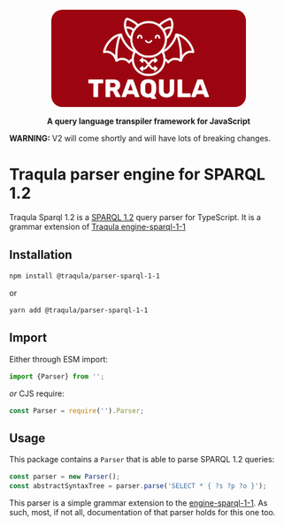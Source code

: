 <p align="center">
    <img alt="Traqula logo" width="70%" style="border-radius: 20px" src="/assets/white-on-red/logo-white-on-red-lettered-social.png">
</p>

<p align="center">
  <strong>A query language transpiler framework for JavaScript</strong>
</p>

**WARNING:** V2 will come shortly and will have lots of breaking changes.

# Traqula parser engine for SPARQL 1.2

Traqula Sparql 1.2 is a [SPARQL 1.2](https://www.w3.org/TR/sparql12-query/#grammar) query parser for TypeScript.
It is a grammar extension of [Traqula engine-sparql-1-1](https://github.com/comunica/traqula/tree/main/engines/engine-sparql-1-1)

## Installation

```bash
npm install @traqula/parser-sparql-1-1
```

or

```bash
yarn add @traqula/parser-sparql-1-1
```

## Import

Either through ESM import:

```typescript
import {Parser} from '';
```

_or_ CJS require:

```typescript
const Parser = require('').Parser;
```

## Usage

This package contains a `Parser` that is able to parse SPARQL 1.2 queries:

```typescript
const parser = new Parser();
const abstractSyntaxTree = parser.parse('SELECT * { ?s ?p ?o }');
```

This parser is a simple grammar extension to the [engine-sparql-1-1](https://github.com/comunica/traqula/tree/main/engines/engine-sparql-1-1).
As such, most, if not all, documentation of that parser holds for this one too.
